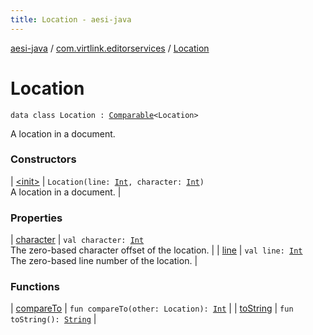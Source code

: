```yaml
---
title: Location - aesi-java
---
```


[aesi-java](../../index.html) / [com.virtlink.editorservices](../index.html) / [Location](.)

# Location

`data class Location : `[`Comparable`](https://kotlinlang.org/api/latest/jvm/stdlib/kotlin/-comparable/index.html)`<Location>`

A location in a document.

### Constructors

| [&lt;init&gt;](-init-.html) | `Location(line: `[`Int`](https://kotlinlang.org/api/latest/jvm/stdlib/kotlin/-int/index.html)`, character: `[`Int`](https://kotlinlang.org/api/latest/jvm/stdlib/kotlin/-int/index.html)`)`<br>A location in a document. |

### Properties

| [character](character.html) | `val character: `[`Int`](https://kotlinlang.org/api/latest/jvm/stdlib/kotlin/-int/index.html)<br>The zero-based character offset of the location. |
| [line](line.html) | `val line: `[`Int`](https://kotlinlang.org/api/latest/jvm/stdlib/kotlin/-int/index.html)<br>The zero-based line number of the location. |

### Functions

| [compareTo](compare-to.html) | `fun compareTo(other: Location): `[`Int`](https://kotlinlang.org/api/latest/jvm/stdlib/kotlin/-int/index.html) |
| [toString](to-string.html) | `fun toString(): `[`String`](https://kotlinlang.org/api/latest/jvm/stdlib/kotlin/-string/index.html) |

